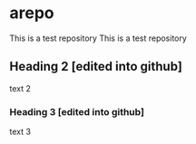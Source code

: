 arepo
=========

This is a test repository This is a test repository

## Heading 2 [edited into github]

text 2

### Heading 3 [edited into github]

text 3
